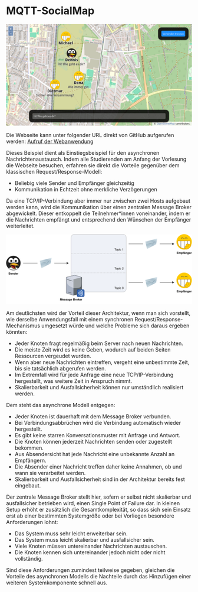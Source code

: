 MQTT-SocialMap
==============

![Screenshot](screenshot.png)

Die Webseite kann unter folgender URL direkt von GitHub aufgerufen werden:
[Aufruf der Webanwendung](https://dennisschulmeister.github.io/dhbwka-wwi-vertsys-2024-quellcodes/4%20Asynchroner%20Nachrichtenaustausch/Beispiele/MQTT-SocialMap/static/)

Dieses Beispiel dient als Einstiegsbeispiel für den asynchronen Nachrichtenaustausch. Indem alle Studierenden
am Anfang der Vorlesung die Webseite besuchen, erfahren sie direkt die Vorteile gegenüber dem klassischen
Request/Response-Modell:

 * Beliebig viele Sender und Empfänger gleichzeitig
 * Kommunikation in Echtzeit ohne merkliche Verzögerungen

Da eine TCP/IP-Verbindung aber immer nur zwischen zwei Hosts aufgebaut werden kann, wird die Kommunikation
über einen zentralen Message Broker abgewickelt. Dieser entkoppelt die Teilnehmer*innen voneinander, indem
er die Nachrichten empfängt und entsprechend den Wünschen der Empfänger weiterleitet.

![Architektur](architektur.png)

Am deutlichsten wird der Vorteil dieser Architektur, wenn man sich vorstellt, wie derselbe Anwendungsfall
mit einem synchronen Request/Response-Mechanismus umgesetzt würde und welche Probleme sich daraus ergeben
könnten:

 * Jeder Knoten fragt regelmäßig beim Server nach neuen Nachrichten.
 * Die meiste Zeit wird es keine Geben, wodurch auf beiden Seiten Ressourcen vergeudet wurden.
 * Wenn aber neue Nachrichten eintreffen, vergeht eine unbestimmte Zeit, bis sie tatsächlich abgerufen werden.
 * Im Extremfall wird für jede Anfrage eine neue TCP/IP-Verbindung hergestellt, was weitere Zeit in Anspruch nimmt.
 * Skalierbarkeit und Ausfallsicherheit können nur umständlich realisiert werden.

Dem steht das asynchrone Modell entgegen:

 * Jeder Knoten ist dauerhaft mit dem Message Broker verbunden.
 * Bei Verbindungsabbrüchen wird die Verbindung automatisch wieder hergestellt.
 * Es gibt keine starren Konversationsmuster mit Anfrage und Antwort.
 * Die Knoten können jederzeit Nachrichten senden oder zugestellt bekommen.
 * Aus Absendersicht hat jede Nachricht eine unbekannte Anzahl an Empfängern.
 * Die Absender einer Nachricht treffen daher keine Annahmen, ob und wann sie verarbeitet werden.
 * Skalierbarkeit und Ausfallsicherheit sind in der Architektur bereits fest eingebaut.

Der zentrale Message Broker stellt hier, sofern er selbst nicht skalierbar und ausfallsicher betrieben wird,
einen Single Point of Failure dar. In kleinen Setup erhöht er zusätzlich die Gesamtkomplexität, so dass sich
sein Einsatz erst ab einer bestimmten Systemgröße oder bei Vorliegen besondere Anforderungen lohnt:

 * Das System muss sehr leicht erweiterbar sein.
 * Das System muss leicht skalierbar und ausfallsicher sein.
 * Viele Knoten müssen untereinander Nachrichten austauschen.
 * Die Knoten kennen sich untereinander jedoch nicht oder nicht vollständig.

Sind diese Anforderungen zumindest teilweise gegeben, gleichen die Vorteile des asynchronen Modells die
Nachteile durch das Hinzufügen einer weiteren Systemkomponente schnell aus.
